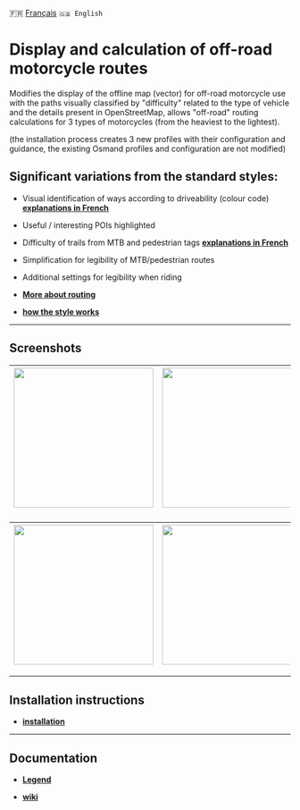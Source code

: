 🇫🇷 [Français](README.md) `🇬🇧 English`&emsp;

# Display and calculation of off-road motorcycle routes
Modifies the display of the offline map (vector) for off-road motorcycle use with the paths visually classified by "difficulty" related to the type of vehicle and the details present in OpenStreetMap, allows "off-road" routing calculations for 3 types of motorcycles (from the heaviest to the lightest).

(the installation process creates 3 new profiles with their configuration and guidance, the existing Osmand profiles and configuration are not modified)

## Significant variations from the standard styles:

- Visual identification of ways according to driveability (colour code) **[explanations in French](https://github.com/OsmAnd-Rendering/Motorcycle/wiki/hi%C3%A9rarchie-des-chemins)**
- Useful / interesting POIs highlighted
- Difficulty of trails from MTB and pedestrian tags **[explanations in French](https://github.com/OsmAnd-Rendering/Motorcycle/wiki/difficult%C3%A9-des-sentiers)**
- Simplification for legibility of MTB/pedestrian routes
- Additional settings for legibility when riding

- **[More about routing](routage_EN.md)**
- **[how the style works](https://github.com/OsmAnd-Rendering/Motorcycle/wiki/%F0%9F%87%AC%F0%9F%87%A7-The-render-style)**

---

## Screenshots<br>

| <img src="https://user-images.githubusercontent.com/83398215/183831439-a7dd7cf4-dcf2-4445-8d46-e685157f93bf.jpg" width="250" /> | <img src="https://user-images.githubusercontent.com/83398215/183831631-e2f86260-1324-4201-8042-be67361d5ef0.jpg" width="250" /> | <img src="https://user-images.githubusercontent.com/83398215/183832089-7a685512-f251-4986-81de-f92a765f964f.jpg" width="250" /> |
| :-------------: | :-------------: | :-------------: |

### 
| <img src="https://user-images.githubusercontent.com/83398215/183832776-3ed55db4-1ce4-4e79-8c3e-97a521e8722e.jpg" width="250" /> | <img src="https://user-images.githubusercontent.com/83398215/183832485-45b79c76-e6db-4ccb-b058-5220a79175e5.jpg" width="250" /> | <img src="https://user-images.githubusercontent.com/83398215/183832969-e00c8ae1-ec4a-472a-8a17-95958cdeab14.jpg" width="250" /> |
| :-------------: | :-------------: | :-------------: |

---

## Installation instructions

- **[installation](installation_EN.md)**

---

## Documentation

- **[Legend](legend_EN.md)**

- **[wiki](https://github.com/OsmAnd-Rendering/Motorcycle/wiki)**

